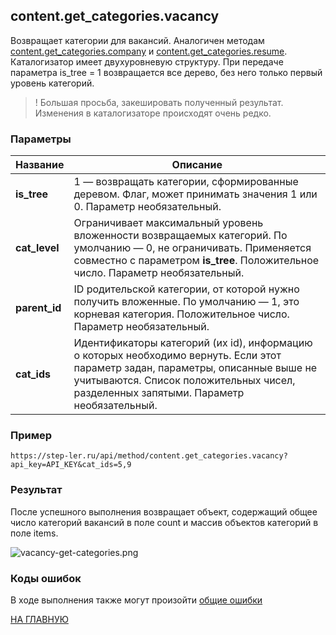 ## content.get_categories.vacancy

Возвращает категории для вакансий. Аналогичен методам [content.get_categories.company](/company/get_categories.md) и [content.get_categories.resume](/resume/get_categories.md).
Каталогизатор имеет двухуровневую структуру. При передаче параметра is_tree = 1 возвращается все дерево, без него только первый уровень категорий.

> ! Большая просьба, закешировать полученный результат. Изменения в каталогизаторе происходят очень редко.

### Параметры

| Название |Описание |
|----|----|
| **is_tree** | 1 — возвращать категории, сформированные деревом. Флаг, может принимать значения 1 или 0. Параметр необязательный. |
| **cat_level** | Ограничивает максимальный уровень вложенности возвращаемых категорий. По умолчанию — 0, не ограничивать. Применяется совместно с параметром **is_tree**. Положительное число. Параметр необязательный. |
| **parent_id** | ID родительской категории, от которой нужно получить вложенные. По умолчанию — 1, это корневая категория. Положительное число. Параметр необязательный. |
| **cat_ids** | Идентификаторы категорий (их id), информацию о которых необходимо вернуть. Если этот параметр задан, параметры, описанные выше не учитываются. Список положительных чисел, разделенных запятыми. Параметр необязательный. |

### Пример

```
https://step-ler.ru/api/method/content.get_categories.vacancy?api_key=API_KEY&cat_ids=5,9
```

### Результат

После успешного выполнения возвращает объект, содержащий общее число категорий вакансий в поле count и массив объектов категорий в поле items.

![](https://step-ler.ru/upload/api/company-get-categories.png "vacancy-get-categories.png")

### Коды ошибок

В ходе выполнения также могут произойти [общие ошибки](/docs/errors.md)

[НА ГЛАВНУЮ](/README.md)